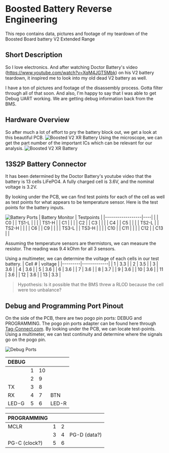 # Boosted Battery Reverse Engineering
This repo contains data, pictures and footage of my teardown of the Boosted Board battery V2 Extended Range

## Short Description
So I love electronics. And after watching Doctor Battery's video (https://www.youtube.com/watch?v=XqM4JGT5Mbk) on his V2 battery teardown, it inspired me to look into my old dead V2 battery as well.

I have a ton of pictures and footage of the disassembly process. Gotta filter through all of that soon. And also, I'm happy to say that I was able to get Debug UART working. We are getting debug information back from the BMS.

## Hardware Overview
So after much a lot of effort to pry the battery block out, we get a look at this beautiful PCB. 
![Boosted V2 XR Battery](https://raw.githubusercontent.com/lle/boostedBattery/master/pictures/PCB/topview.JPG)
Using the microscope, we can get the part number of the important ICs which can be relevant for our analysis.
![Boosted V2 XR Battery](https://raw.githubusercontent.com/lle/boostedBattery/master/pictures/PCB/overview.png)

## 13S2P Battery Connector
It has been determined by the Doctor Battery's youtube video that the battery is 13 cells LiFePO4. A fully charged cell is 3.6V, and the nominal voltage is 3.2V. 

By looking under the PCB, we can find test points for each of the cell as well as test points for what appears to be temperature sensor. Here is the test points for the battery inputs.

![Battery Ports](https://raw.githubusercontent.com/lle/boostedBattery/master/pictures/PCB/batteryMon.png)
| Battery Monitor | Testpoints	|
|------------------|----|
| 		| C0	|
| TS1-L	| 		|
| 		| TS1-H |
| C1	| 		|
|		| C2	|
| C3	|		|
|		| C4	|
| C5	|		|
|		| TS2-L	|
| TS2-H	|		|
|		| C6	|
| C9	| 		|
| 		| TS3-L |
| TS3-H | 		|
| 		| C10	|
| C11	| 		|
| 		| C12	|
| C13	|		|

Assuming the temperature sensors are thermistors, we can measure the resistor. The reading was 9.4 kOhm for all 3 sensors.

Using a multimeter, we can determine the voltage of each cells in our test battery. 
| Cell #  |	voltage 	|
|---------|-------------|
| 1		| 3.3	|
| 2		| 3.5	|
| 3		| 3.6	|
| 4		| 3.6	|
| 5 	| 3.6	|
| 6		| 3.6	|
| 7		| 3.6	|
| 8		| 3.7	|
| 9		| 3.6	|
| 10	| 3.6	|
| 11	| 3.6	|
| 12	| 3.6	|
| 13	| 3.3	|

> Hypothesis: 
> Is it possible that the BMS threw a RLOD because the cell were too unbalance?

## Debug and Programming Port Pinout
On the side of the PCB, there are two pogo pin ports: DEBUG and PROGRAMMING. The pogo pin ports adapter can be found here through [Tag-Connect.com](https://www.tag-connect.com/product/tc2030-idc-6-pin-tag-connect-plug-of-nails-spring-pin-cable-with-legs). By looking under the PCB, we can locate test-points. Using a multimeter, we can test continuity and determine where the signals go on the pogo pin.

![Debug Ports](https://raw.githubusercontent.com/lle/boostedBattery/master/pictures/PCB/ports.png)

| DEBUG         |    	 |           |            |
|---------------|--------|-----------|------------| 
|               | 1      | 10        |            |
|               | 2      | 9         |            |
| TX            | 3      | 8         |            |
| RX            | 4      | 7         | BTN        |
| LED-G         | 5      | 6         | LED-R      |

| PROGRAMMING   | 	     |           |              | 
|---------------|--------|-----------|--------------|
| MCLR          | 1      | 2         |              |
|               | 3      | 4         | PG-D (data?) |
| PG-C (clock?) | 5      | 6         |              |
